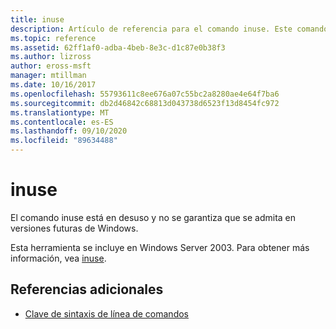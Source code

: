 ```yaml
---
title: inuse
description: Artículo de referencia para el comando inuse. Este comando está en desuso y no se garantiza que se admita en versiones futuras de Windows.
ms.topic: reference
ms.assetid: 62ff1af0-adba-4beb-8e3c-d1c87e0b38f3
ms.author: lizross
author: eross-msft
manager: mtillman
ms.date: 10/16/2017
ms.openlocfilehash: 55793611c8ee676a07c55bc2a8280ae4e64f7ba6
ms.sourcegitcommit: db2d46842c68813d043738d6523f13d8454fc972
ms.translationtype: MT
ms.contentlocale: es-ES
ms.lasthandoff: 09/10/2020
ms.locfileid: "89634488"
---
```

# <a name="inuse"></a>inuse

El comando inuse está en desuso y no se garantiza que se admita en versiones futuras de Windows.

Esta herramienta se incluye en Windows Server 2003. Para obtener más información, vea [inuse](/previous-versions/orphan-topics/ws.10/dd996699(v=ws.10)).

## <a name="additional-references"></a>Referencias adicionales

- [Clave de sintaxis de línea de comandos](command-line-syntax-key.md)
